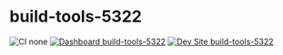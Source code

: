 # build-tools-5322

![CI none](https://img.shields.io/badge/ci-none-orange.svg)
[![Dashboard build-tools-5322](https://img.shields.io/badge/dashboard-build_tools_5322-yellow.svg)](https://dashboard.pantheon.io/sites/e7c4658b-80f4-4efd-bf4d-b776948eba36#dev/code)
[![Dev Site build-tools-5322](https://img.shields.io/badge/site-build_tools_5322-blue.svg)](http://dev-build-tools-5322.pantheonsite.io/)